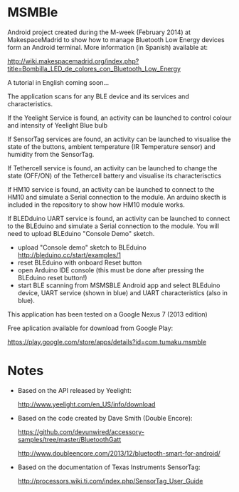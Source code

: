 MSMBle
========

Android project created during the M-week (February 2014) at MakespaceMadrid to show how to manage Bluetooth Low Energy devices form an Android terminal.
More information (in Spanish) available at:

http://wiki.makespacemadrid.org/index.php?title=Bombilla_LED_de_colores_con_Bluetooth_Low_Energy

A tutorial in English coming soon...


The application scans for any BLE device and its services and characteristics.

If the Yeelight Service is found, an activity can be launched to control colour and intensity of Yeelight Blue bulb

If  SensorTag services are found, an activity can be launched to visualise the state of the buttons, ambient temperature (IR Temperature sensor) 
and humidity from the SensorTag.

If Tethercell service is found, an activity can be launched to change the state (OFF/ON) of the Tethercell battery and visualise its characterisctics

If HM10 service is found, an activity can be launched to connect to the HM10 and simulate a Serial connection to the module. An arduino skecth is included in the repository to show how HM10 module works. 

If BLEDduino UART service is found, an activity can be launched to connect to the BLEduino  and simulate a Serial connection to the module. You will need to upload BLEduino "Console Demo" sketch. 
+ upload "Console demo" sketch to BLEduino http://bleduino.cc/start/examples/1
+ reset BLEduino with onboard Reset button
+ open Arduino IDE console (this must be done after pressing the BLEduino reset button!)
+ start BLE scanning from MSMSBLE Android app and select BLEduino device, UART service (shown in blue) and UART characteristics (also in blue).

This application has been tested on a Google Nexus 7 (2013 edition)

Free aplication available for download from Google Play: 

https://play.google.com/store/apps/details?id=com.tumaku.msmble


Notes
=====

+ Based on the API released by Yeelight:

  http://www.yeelight.com/en_US/info/download

+ Based on the code created by Dave Smith (Double Encore):

  https://github.com/devunwired/accessory-samples/tree/master/BluetoothGatt
  
  http://www.doubleencore.com/2013/12/bluetooth-smart-for-android/
  
+ Based on the documentation of Texas Instruments SensorTag:

  http://processors.wiki.ti.com/index.php/SensorTag_User_Guide
